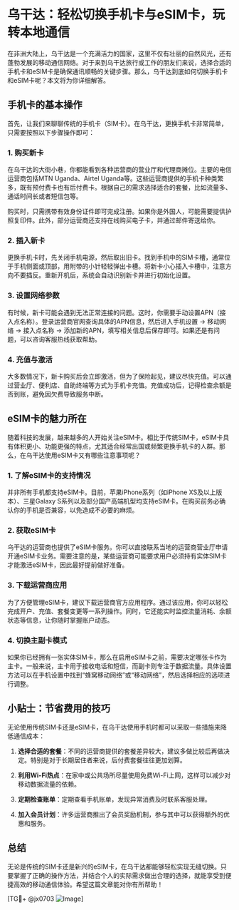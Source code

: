 # 乌干达：轻松切换手机卡与eSIM卡，玩转本地通信

在非洲大陆上，乌干达是一个充满活力的国家，这里不仅有壮丽的自然风光，还有蓬勃发展的移动通信网络。对于来到乌干达旅行或工作的朋友们来说，选择合适的手机卡和eSIM卡是确保通讯顺畅的关键步骤。那么，乌干达到底如何切换手机卡和eSIM卡呢？本文将为你详细解答。

## 手机卡的基本操作

首先，让我们来聊聊传统的手机卡（SIM卡）。在乌干达，更换手机卡非常简单，只需要按照以下步骤操作即可：

### 1. 购买新卡
在乌干达的大街小巷，你都能看到各种运营商的营业厅和代理商摊位。主要的电信运营商包括MTN Uganda、Airtel Uganda等。这些运营商提供的手机卡种类繁多，既有预付费卡也有后付费卡。根据自己的需求选择适合的套餐，比如流量多、通话时间长或者短信包等。

购买时，只需携带有效身份证件即可完成注册。如果你是外国人，可能需要提供护照复印件。此外，部分运营商还支持在线购买电子卡，并通过邮件寄送给你。

### 2. 插入新卡
更换手机卡时，先关闭手机电源，然后取出旧卡。找到手机中的SIM卡槽，通常位于手机侧面或顶部，用附带的小针轻轻弹出卡槽。将新卡小心插入卡槽中，注意方向不要插反。重新开机后，系统会自动识别新卡并进行初始化设置。

### 3. 设置网络参数
有时候，新卡可能会遇到无法正常连接的问题。这时，你需要手动设置APN（接入点名称）。登录运营商官网查询具体的APN信息，然后进入手机设置 -> 移动网络 -> 接入点名称 -> 添加新的APN，填写相关信息后保存即可。如果还是有问题，可以咨询客服热线获取帮助。

### 4. 充值与激活
大多数情况下，新卡购买后会立即激活，但为了保险起见，建议尽快充值。可以通过营业厅、便利店、自助终端等方式为手机卡充值。充值成功后，记得检查余额是否到账，避免因欠费导致服务中断。

## eSIM卡的魅力所在

随着科技的发展，越来越多的人开始关注eSIM卡。相比于传统SIM卡，eSIM卡具有体积更小、功能更强的特点，尤其适合经常出国或频繁更换手机卡的人群。那么，在乌干达使用eSIM卡又有哪些注意事项呢？

### 1. 了解eSIM卡的支持情况
并非所有手机都支持eSIM卡。目前，苹果iPhone系列（如iPhone XS及以上版本）、三星Galaxy S系列以及部分国产高端机型均支持eSIM卡。在购买前务必确认你的手机是否兼容，以免造成不必要的麻烦。

### 2. 获取eSIM卡
乌干达的运营商也提供了eSIM卡服务。你可以直接联系当地的运营商营业厅申请开通eSIM卡业务。需要注意的是，某些运营商可能要求用户必须持有实体SIM卡才能激活eSIM卡，因此最好提前做好准备。

### 3. 下载运营商应用
为了方便管理eSIM卡，建议下载运营商官方应用程序。通过该应用，你可以轻松完成开户、充值、套餐变更等一系列操作。同时，它还能实时监控流量消耗、余额状态等信息，让你随时掌握账户动态。

### 4. 切换主副卡模式
如果你已经拥有一张实体SIM卡，那么在启用eSIM卡之前，需要决定哪张卡作为主卡。一般来说，主卡用于接收电话和短信，而副卡则专注于数据流量。具体设置方法可以在手机设置中找到“蜂窝移动网络”或“移动网络”，然后选择相应的选项进行调整。

## 小贴士：节省费用的技巧

无论使用传统SIM卡还是eSIM卡，在乌干达使用手机时都可以采取一些措施来降低通信成本：

1. **选择合适的套餐**：不同的运营商提供的套餐差异较大，建议多做比较后再做决定。特别是对于长期居住者来说，后付费套餐往往更加划算。
   
2. **利用Wi-Fi热点**：在家中或公共场所尽量使用免费Wi-Fi上网，这样可以减少对移动数据流量的依赖。

3. **定期检查账单**：定期查看手机账单，发现异常消费及时联系客服处理。

4. **加入会员计划**：许多运营商推出了会员奖励机制，参与其中可以获得额外的优惠和服务。

## 总结

无论是传统的SIM卡还是新兴的eSIM卡，在乌干达都能够轻松实现无缝切换。只要掌握了正确的操作方法，并结合个人的实际需求做出合理的选择，就能享受到便捷高效的移动通信体验。希望这篇文章能对你有所帮助！

[TG💪+ @jx0703 ![Image](https://github.com/user-attachments/assets/dbca1d08-cadb-493c-b0ec-ad6f7a83f270)]